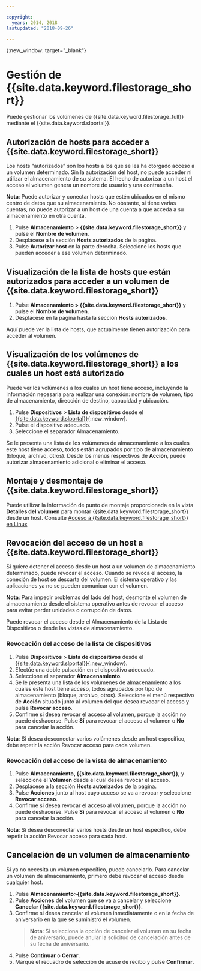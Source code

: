 ```yaml
---

copyright:
  years: 2014, 2018
lastupdated: "2018-09-26"

---
```

{:new_window: target="_blank"}


# Gestión de {{site.data.keyword.filestorage_short}}

Puede gestionar los volúmenes de {{site.data.keyword.filestorage_full}} mediante el {{site.data.keyword.slportal}}.

## Autorización de hosts para acceder a {{site.data.keyword.filestorage_short}}

Los hosts “autorizados” son los hosts a los que se les ha otorgado acceso a un volumen determinado. Sin la autorización del host, no puede acceder ni utilizar el almacenamiento de su sistema. El hecho de autorizar a un host el acceso al volumen genera un nombre de usuario y una contraseña. 

**Nota**: Puede autorizar y conectar hosts que estén ubicados en el mismo centro de datos que su almacenamiento. No obstante, si tiene varias cuentas, no puede autorizar a un host de una cuenta a que acceda a su almacenamiento en otra cuenta. 

1. Pulse **Almacenamiento** > **{{site.data.keyword.filestorage_short}}** y pulse el **Nombre de volumen**.
2. Desplácese a la sección **Hosts autorizados** de la página.
3. Pulse **Autorizar host** en la parte derecha. Seleccione los hosts que pueden acceder a ese volumen determinado.
 

## Visualización de la lista de hosts que están autorizados para acceder a un volumen de {{site.data.keyword.filestorage_short}}

1. Pulse **Almacenamiento > {{site.data.keyword.filestorage_short}}** y pulse el **Nombre de volumen**.
2. Desplácese en la página hasta la sección **Hosts autorizados**.

Aquí puede ver la lista de hosts, que actualmente tienen autorización para acceder al volumen.


## Visualización de los volúmenes de {{site.data.keyword.filestorage_short}} a los cuales un host está autorizado

Puede ver los volúmenes a los cuales un host tiene acceso, incluyendo la información necesaria para realizar una conexión: nombre de volumen, tipo de almacenamiento, dirección de destino, capacidad y ubicación.

1. Pulse **Dispositivos** > **Lista de dispositivos** desde el [{{site.data.keyword.slportal}}](https://control.softlayer.com/){:new_window}.
2. Pulse el dispositivo adecuado.
2. Seleccione el separador Almacenamiento.

Se le presenta una lista de los volúmenes de almacenamiento a los cuales este host tiene acceso, todos están agrupados por tipo de almacenamiento (bloque, archivo, otros). Desde los menús respectivos de **Acción**, puede autorizar almacenamiento adicional o eliminar el acceso.


## Montaje y desmontaje de {{site.data.keyword.filestorage_short}}

Puede utilizar la información de punto de montaje proporcionada en la vista **Detalles del volumen** para montar {{site.data.keyword.filestorage_short}} desde un host. Consulte [Acceso a {{site.data.keyword.filestorage_short}} en Linux](accessing-file-storage-linux.html)


## Revocación del acceso de un host a {{site.data.keyword.filestorage_short}}

Si quiere detener el acceso desde un host a un volumen de almacenamiento determinado, puede revocar el acceso. Cuando se revoca el acceso, la conexión de host se descarta del volumen. El sistema operativo y las aplicaciones ya no se pueden comunicar con el volumen. 

**Nota**: Para impedir problemas del lado del host, desmonte el volumen de almacenamiento desde el sistema operativo antes de revocar el acceso para evitar perder unidades o corrupción de datos.

Puede revocar el acceso desde el Almacenamiento de la Lista de Dispositivos o desde las vistas de almacenamiento.

### Revocación del acceso de la lista de dispositivos

1. Pulse **Dispositivos** > **Lista de dispositivos** desde el [{{site.data.keyword.slportal}}](https://control.softlayer.com/){:new_window}. 
2. Efectúe una doble pulsación en el dispositivo adecuado.
3. Seleccione el separador **Almacenamiento**.
4. Se le presenta una lista de los volúmenes de almacenamiento a los cuales este host tiene acceso, todos agrupados por tipo de almacenamiento (bloque, archivo, otros). Seleccione el menú respectivo de **Acción** situado junto al volumen del que desea revocar el acceso y pulse **Revocar acceso**.
5. Confirme si desea revocar el acceso al volumen, porque la acción no puede deshacerse. Pulse **Sí** para revocar el acceso al volumen o **No** para cancelar la acción.

**Nota**: Si desea desconectar varios volúmenes desde un host específico, debe repetir la acción Revocar acceso para cada volumen.

 

### Revocación del acceso de la vista de almacenamiento

1. Pulse **Almacenamiento, {{site.data.keyword.filestorage_short}}**, y seleccione el **Volumen** desde el cual desea revocar el acceso.
2. Desplácese a la sección **Hosts autorizados** de la página.
3. Pulse **Acciones** junto al host cuyo acceso se va a revocar y seleccione **Revocar acceso**.
4. Confirme si desea revocar el acceso al volumen, porque la acción no puede deshacerse. Pulse **Sí** para revocar el acceso al volumen o **No** para cancelar la acción.

**Nota**: Si desea desconectar varios hosts desde un host específico, debe repetir la acción Revocar acceso para cada host.
 

## Cancelación de un volumen de almacenamiento

Si ya no necesita un volumen específico, puede cancelarlo. Para cancelar un volumen de almacenamiento, primero debe revocar el acceso desde cualquier host.

1. Pulse **Almacenamiento**>**{{site.data.keyword.filestorage_short}}**.
2. Pulse **Acciones** del volumen que se va a cancelar y seleccione **Cancelar {{site.data.keyword.filestorage_short}}**.
3. Confirme si desea cancelar el volumen inmediatamente o en la fecha de aniversario en la que se suministró el volumen.
   >**Nota**: Si selecciona la opción de cancelar el volumen en su fecha de aniversario, puede anular la solicitud de cancelación antes de su fecha de aniversario.
4. Pulse **Continuar** o **Cerrar**. 
5. Marque el recuadro de selección de acuse de recibo y pulse **Confirmar**.
